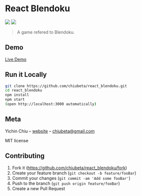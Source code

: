 # React Blendoku

<a target="_blank" href="https://opensource.org/licenses/MIT" title="License: MIT"><img src="https://img.shields.io/badge/License-MIT-blue.svg"></a>
<a target="_blank" href="http://makeapullrequest.com" title="PRs Welcome"><img src="https://img.shields.io/badge/PRs-welcome-brightgreen.svg"></a>

> A game refered to Blendoku.

<!-- <img alt="Demo" src="img/demo.JPG" width="70%"> -->

## Demo
[Live Demo](https://rollingseal.com/demo/react_blendoku)

## Run it Locally
```bash
git clone https://github.com/chiubeta/react_blendoku.git
cd react_blendoku
npm install
npm start
(open http://localhost:3000 automatically)
```

## Meta

Yichin Chiu – [website](https://rollingseal.com) – chiubeta@gmail.com

MIT license

## Contributing

1. Fork it (<https://github.com/chiubeta/react_blendoku/fork>)
2. Create your feature branch (`git checkout -b feature/fooBar`)
3. Commit your changes (`git commit -am 'Add some fooBar'`)
4. Push to the branch (`git push origin feature/fooBar`)
5. Create a new Pull Request